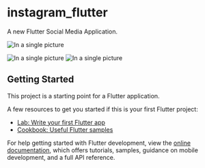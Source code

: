 # instagram_flutter

A new Flutter Social Media Application.

![In a single picture](https://raw.githubusercontent.com/elhamebrahimpour/moodinger_application/master/crypto_app.jpg)

![In a single picture](https://raw.githubusercontent.com/elhamebrahimpour/moodinger_application/master/socialmediaapp.jpg)
![In a single picture](https://raw.githubusercontent.com/elhamebrahimpour/moodinger_application/master/splash.png)


## Getting Started

This project is a starting point for a Flutter application.

A few resources to get you started if this is your first Flutter project:

- [Lab: Write your first Flutter app](https://docs.flutter.dev/get-started/codelab)
- [Cookbook: Useful Flutter samples](https://docs.flutter.dev/cookbook)

For help getting started with Flutter development, view the
[online documentation](https://docs.flutter.dev/), which offers tutorials,
samples, guidance on mobile development, and a full API reference.
